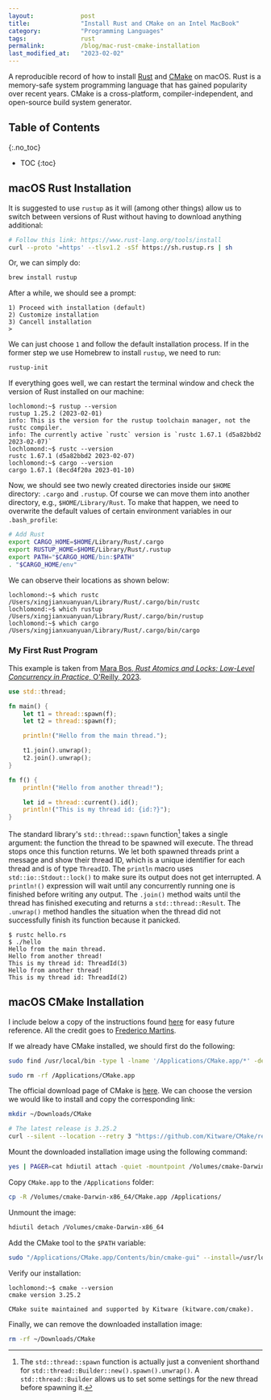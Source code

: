 ```yaml
---
layout:             post
title:              "Install Rust and CMake on an Intel MacBook"
category:           "Programming Languages"
tags:               rust
permalink:          /blog/mac-rust-cmake-installation
last_modified_at:   "2023-02-02"
---
```


A reproducible record of how to install [Rust](https://www.rust-lang.org/) and [CMake](https://cmake.org/) on macOS. Rust is a memory-safe system programming language that has gained popularity over recent years. CMake is a cross-platform, compiler-independent, and open-source build system generator.

<!-- excerpt-end -->

## Table of Contents
{:.no_toc}
* TOC 
{:toc}

## macOS Rust Installation

It is suggested to use `rustup` as it will (among other things) allow us to switch between versions of Rust without having to download anything additional:

```bash
# Follow this link: https://www.rust-lang.org/tools/install
curl --proto '=https' --tlsv1.2 -sSf https://sh.rustup.rs | sh
```

Or, we can simply do:

```bash
brew install rustup
```

After a while, we should see a prompt:

```console
1) Proceed with installation (default)
2) Customize installation
3) Cancell installation
>
```

We can just choose `1` and follow the default installation process. If in the former step we use Homebrew to install `rustup`, we need to run:

```bash
rustup-init
```

If everything goes well, we can restart the terminal window and check the version of Rust installed on our machine:

```console
lochlomond:~$ rustup --version
rustup 1.25.2 (2023-02-01)
info: This is the version for the rustup toolchain manager, not the rustc compiler.
info: The currently active `rustc` version is `rustc 1.67.1 (d5a82bbd2 2023-02-07)`
lochlomond:~$ rustc --version
rustc 1.67.1 (d5a82bbd2 2023-02-07)
lochlomond:~$ cargo --version
cargo 1.67.1 (8ecd4f20a 2023-01-10)
```

Now, we should see two newly created directories inside our `$HOME` directory: `.cargo` and `.rustup`. Of course we can move them into another directory, e.g., `$HOME/Library/Rust`. To make that happen, we need to overwrite the default values of certain environment variables in our `.bash_profile`:

```bash
# Add Rust
export CARGO_HOME=$HOME/Library/Rust/.cargo
export RUSTUP_HOME=$HOME/Library/Rust/.rustup
export PATH="$CARGO_HOME/bin:$PATH"
. "$CARGO_HOME/env"
```

We can observe their locations as shown below:

```console
lochlomond:~$ which rustc
/Users/xingjianxuanyuan/Library/Rust/.cargo/bin/rustc
lochlomond:~$ which rustup
/Users/xingjianxuanyuan/Library/Rust/.cargo/bin/rustup
lochlomond:~$ which cargo
/Users/xingjianxuanyuan/Library/Rust/.cargo/bin/cargo
```

### My First Rust Program

This example is taken from [Mara Bos, *Rust Atomics and Locks: Low-Level Concurrency in Practice*, O'Reilly, 2023](https://marabos.nl/atomics/).

```rust
use std::thread;

fn main() {
    let t1 = thread::spawn(f);
    let t2 = thread::spawn(f);

    println!("Hello from the main thread.");

    t1.join().unwrap();
    t2.join().unwrap();
}

fn f() {
    println!("Hello from another thread!");

    let id = thread::current().id();
    println!("This is my thread id: {id:?}");
}
```

The standard library's `std::thread::spawn` function[^1] takes a single argument: the function the thread to be spawned will execute. The thread stops once this function returns. We let both spawned threads print a message and show their thread ID, which is a unique identifier for each thread and is of type `ThreadID`. The `println` macro uses `std::io::Stdout::lock()` to make sure its output does not get interrupted. A `println!()` expression will wait until any concurrently running one is finished before writing any output. The `.join()` method waits until the thread has finished executing and returns a `std::thread::Result`. The `.unwrap()` method handles the situation when the thread did not successfully finish its function because it panicked.

```console
$ rustc hello.rs
$ ./hello
Hello from the main thread.
Hello from another thread!
This is my thread id: ThreadId(3)
Hello from another thread!
This is my thread id: ThreadId(2)
```

## macOS CMake Installation

I include below a copy of the instructions found [here](https://gist.github.com/fscm/29fd23093221cf4d96ccfaac5a1a5c90) for easy future reference. All the credit goes to [Frederico Martins](https://gist.github.com/fscm).

If we already have CMake installed, we should first do the following:

```bash
sudo find /usr/local/bin -type l -lname '/Applications/CMake.app/*' -delete

sudo rm -rf /Applications/CMake.app
```

The official download page of CMake is [here](https://cmake.org/download/). We can choose the version we would like to install and copy the corresponding link:

```bash
mkdir ~/Downloads/CMake

# The latest release is 3.25.2
curl --silent --location --retry 3 "https://github.com/Kitware/CMake/releases/download/v3.25.2/cmake-3.25.2-Darwin-x86_64.dmg" --output ~/Downloads/CMake/cmake-Darwin-x86_64.dmg
```

Mount the downloaded installation image using the following command:

```bash
yes | PAGER=cat hdiutil attach -quiet -mountpoint /Volumes/cmake-Darwin-x86_64 ~/Downloads/CMake/cmake-Darwin-x86_64.dmg
```

Copy `CMake.app` to the `/Applications` folder:

```bash
cp -R /Volumes/cmake-Darwin-x86_64/CMake.app /Applications/
```

Unmount the image:

```bash
hdiutil detach /Volumes/cmake-Darwin-x86_64
```

Add the CMake tool to the `$PATH` variable:

```bash
sudo "/Applications/CMake.app/Contents/bin/cmake-gui" --install=/usr/local/bin
```

Verify our installation:

```console
lochlomond:~$ cmake --version
cmake version 3.25.2

CMake suite maintained and supported by Kitware (kitware.com/cmake).
```

Finally, we can remove the downloaded installation image:

```bash
rm -rf ~/Downloads/CMake
```

[^1]: The `std::thread::spawn` function is actually just a convenient shorthand for `std::thread::Builder::new().spawn().unwrap()`. A `std::thread::Builder` allows us to set some settings for the new thread before spawning it.